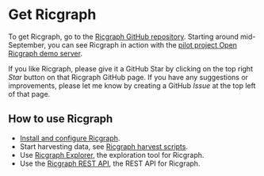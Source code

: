# Get Ricgraph
To get Ricgraph, go to the 
[Ricgraph GitHub repository](https://github.com/UtrechtUniversity/ricgraph).
Starting around mid-September, you can see Ricgraph in action with the
[pilot project Open Ricgraph demo server](pilot-project-open-ricgraph-demo-server.md).

If you like Ricgraph, please give it a GitHub Star by clicking on the top right
*Star* button on that Ricgraph GitHub page.
If you have any suggestions or improvements,
please let me know by creating a GitHub *Issue* at the top left of that page. 

## How to use Ricgraph

* [Install and configure Ricgraph](https://docs.ricgraph.eu/docs/ricgraph_install_configure.html#install-and-configure-ricgraph).
* Start harvesting data, see [Ricgraph harvest scripts](https://docs.ricgraph.eu/docs/ricgraph_harvest_scripts.html#ricgraph-harvest-scripts).
* Use [Ricgraph Explorer](https://docs.ricgraph.eu/docs/ricgraph_explorer.html#ricgraph-explorer),
  the exploration tool for Ricgraph. 
* Use the [Ricgraph REST API](https://docs.ricgraph.eu/docs/ricgraph_restapi.html#ricgraph-rest-api),
  the REST API for Ricgraph.

